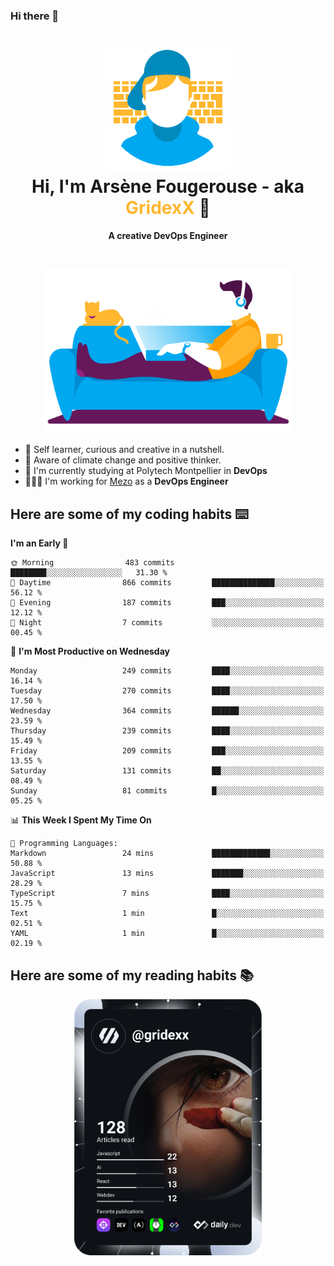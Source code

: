 ### Hi there 👋

<!--
**GridexX/gridexx** is a ✨ _special_ ✨ repository because its `README.md` (this file) appears on your GitHub profile.

Here are some ideas to get you started:

- 🔭 I’m currently working on ...
- 🌱 I’m currently learning ...
- 👯 I’m looking to collaborate on ...
- 🤔 I’m looking for help with ...
- 💬 Ask me about ...
- 📫 How to reach me: ...
- 😄 Pronouns: ...
- ⚡ Fun fact: ...
-->


<!-- Header -->
<h1 align="center">
  <img src="./images/user_profile.png" width="200">
  <br>
  Hi, I'm Arsène Fougerouse - aka <span style="color:#ffb72e">GridexX</span> 👋
</h1>


<p align="center">
  <b>A creative DevOps Engineer </b>
</p>
<br/>
<p align="center">
  <img src="./images/man_couch.png" width="400">
</p>

- 🎨 Self learner, curious and creative in a nutshell. 
- 🌱 Aware of climate change and positive thinker.
- 📕 I'm currently studying at Polytech Montpellier in **DevOps**
- 👨🏻‍💻 I'm working for [Mezo](https://meso-lr.umontpellier.fr/) as a **DevOps Engineer**


## Here are some of my coding habits ⌨️

<!-- Add a section about tech and Ops stack
  Like this one : https://github.com/Xanthus58#-tech-stack
-->
<!--START_SECTION:waka-->
**I'm an Early 🐤** 

```text
🌞 Morning                483 commits         ████████░░░░░░░░░░░░░░░░░   31.30 % 
🌆 Daytime                866 commits         ██████████████░░░░░░░░░░░   56.12 % 
🌃 Evening                187 commits         ███░░░░░░░░░░░░░░░░░░░░░░   12.12 % 
🌙 Night                  7 commits           ░░░░░░░░░░░░░░░░░░░░░░░░░   00.45 % 
```
📅 **I'm Most Productive on Wednesday** 

```text
Monday                   249 commits         ████░░░░░░░░░░░░░░░░░░░░░   16.14 % 
Tuesday                  270 commits         ████░░░░░░░░░░░░░░░░░░░░░   17.50 % 
Wednesday                364 commits         ██████░░░░░░░░░░░░░░░░░░░   23.59 % 
Thursday                 239 commits         ████░░░░░░░░░░░░░░░░░░░░░   15.49 % 
Friday                   209 commits         ███░░░░░░░░░░░░░░░░░░░░░░   13.55 % 
Saturday                 131 commits         ██░░░░░░░░░░░░░░░░░░░░░░░   08.49 % 
Sunday                   81 commits          █░░░░░░░░░░░░░░░░░░░░░░░░   05.25 % 
```


📊 **This Week I Spent My Time On** 

```text
💬 Programming Languages: 
Markdown                 24 mins             █████████████░░░░░░░░░░░░   50.88 % 
JavaScript               13 mins             ███████░░░░░░░░░░░░░░░░░░   28.29 % 
TypeScript               7 mins              ████░░░░░░░░░░░░░░░░░░░░░   15.75 % 
Text                     1 min               █░░░░░░░░░░░░░░░░░░░░░░░░   02.51 % 
YAML                     1 min               █░░░░░░░░░░░░░░░░░░░░░░░░   02.19 % 
```


<!--END_SECTION:waka-->

## Here are some of my reading habits 📚
<div  align="center">
  <img src="./images/devcard.svg" width="300">
</div>
